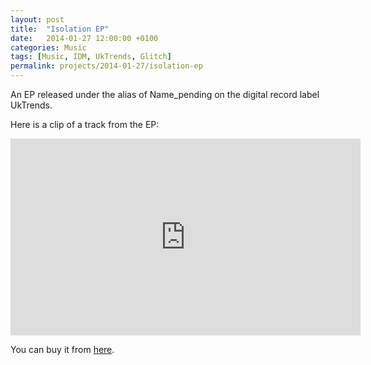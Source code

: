 ```yaml
---
layout: post
title:  "Isolation EP"
date:   2014-01-27 12:00:00 +0100
categories: Music
tags: [Music, IDM, UkTrends, Glitch]
permalink: projects/2014-01-27/isolation-ep
---
```


An EP released under the alias of Name_pending on the digital record label UkTrends.

Here is a clip of a track from the EP:


<iframe width="560" height="315" src="https://www.youtube.com/embed/rmcx98fh2H4" frameborder="0" allow="autoplay; encrypted-media" allowfullscreen></iframe>

You can buy it from <a class='post-links' href="https://bleep.com/release/49993-namepending-isolation-ep">here</a>.

